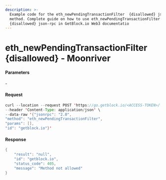 ```yaml
---
description: >-
  Example code for the eth_newPendingTransactionFilter  {disallowed} json-rpc
  method. Сomplete guide on how to use eth_newPendingTransactionFilter 
  {disallowed} json-rpc in GetBlock.io Web3 documentatio
---
```


# eth\_newPendingTransactionFilter {disallowed} - Moonriver

#### Parameters

\-

#### Request

```java
curl --location --request POST 'https://go.getblock.io/<ACCESS-TOKEN>/' \
--header 'Content-Type: application/json' \
--data-raw '{"jsonrpc": "2.0",
"method": "eth_newPendingTransactionFilter",
"params": [],
"id": "getblock.io"}'
```

#### Response

```java
{
    "result": "null",
    "id": "getblock.io",
    "status_code": 405,
    "message": "Method not allowed"
}
```
